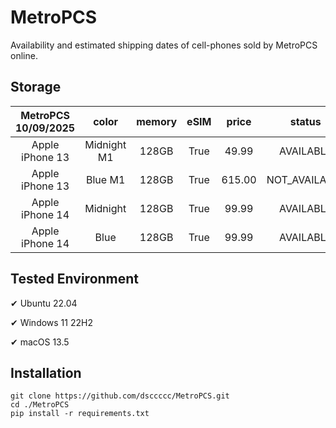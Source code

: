 # MetroPCS
Availability and estimated shipping dates of cell-phones sold by MetroPCS online.
## Storage
|MetroPCS 10/09/2025|color|memory|eSIM|price|status|shipping from|shipping to|
|:--:|:--:|:--:|:--:|:--:|:--:|:--:|:--:|
|Apple iPhone 13|Midnight M1|128GB|True|49.99|AVAILABLE|10/09/2025|10/15/2025|
|Apple iPhone 13|Blue M1|128GB|True|615.00|NOT_AVAILABLE|10/16/2025|10/22/2025|
|Apple iPhone 14|Midnight|128GB|True|99.99|AVAILABLE|10/09/2025|10/15/2025|
|Apple iPhone 14|Blue|128GB|True|99.99|AVAILABLE|10/09/2025|10/15/2025|

## Tested Environment
✔ Ubuntu 22.04

✔ Windows 11 22H2

✔ macOS 13.5
## Installation
```
git clone https://github.com/dsccccc/MetroPCS.git
cd ./MetroPCS
pip install -r requirements.txt
```
